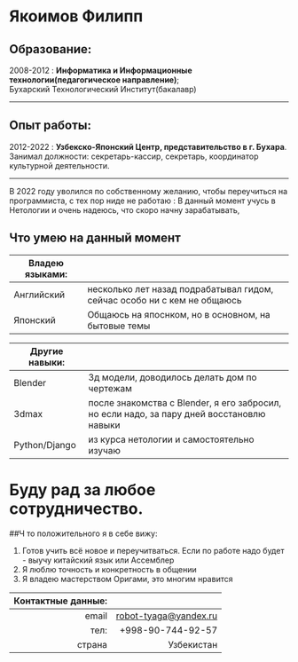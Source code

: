 Якоимов Филипп
============

Образование:
---------

2008-2012
:   **Информатика и Информационные технологии(педагогическое направление)**;  
Бухарский Технологический Институт(бакалавр)

----------

Опыт работы:
---------

2012-2022
:   **Узбекско-Японский Центр, представительство в г. Бухара**.  
Занимал должности: секретарь-кассир, секретарь, координатор культурной деятельности.

--------------------

В 2022 году уволился по собственному желанию, чтобы переучиться на программиста, с тех пор ниде не работаю
:   В данный момент учусь в Нетологии и очень надеюсь, что скоро начну зарабатывать,
    
Что умею на данный момент
----------------------------------------

|Владею языками: | |
| ------ | ----------- |
| Английский   | несколько лет назад подрабатывал гидом, сейчас особо ни с кем не общаюсь |
| Японский | Общаюсь на япоснком, но в основном, на бытовые темы |

|Другие навыки: | |
| ------ | ----------- |
| Blender   | 3д модели, доводилось делать дом по чертежам |
| 3dmax | после знакомства с Blender, я его забросил, но если надо, за пару дней восстановлю навыки |
| Python/Django | из курса нетологии и самостоятельно изучаю |


# Буду рад за любое сотрудничество.  
##Ч то положительного я в себе вижу:

1. Готов учить всё новое и переучитваться. Если по работе надо будет - выучу китайский язык или Ассемблер
2. Я люблю точность и конкретность в общении
3. Я владею мастерством Оригами, это многим нравится

| Контактные данные: |  |
| ------:| -----------:|
| email    | robot-tyaga@yandex.ru |
| тел:  | +998-90-744-92-57 |
| страна    | Узбекистан |